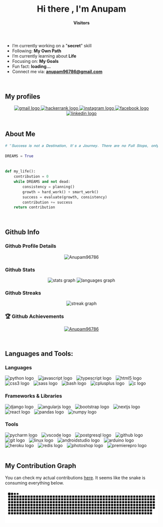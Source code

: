 <h1 align="center">Hi there <img src="https://media.giphy.com/media/hvRJCLFzcasrR4ia7z/giphy.gif" width="37" alt="">, I'm Anupam</h1>

<h4 align="center">Visitors</h4>

<div align="center">
  <img src="https://profile-counter.glitch.me/Anupam96786/count.svg?"   alt=""/>
</div>

###

- I’m currently working on a "**secret**" skill
- Following: **My Own Path**
- I’m currently learning about **Life**
- Focusing on: **My Goals**
- Fun fact: **loading...**
- Connect me via: **anupam96786@gmail.com**

<br>

<h2>My profiles</h2>

<div align="center">
  <a href="mailto:anupam96786@gmail.com" target="_blank">
    <img src="https://img.shields.io/static/v1?message=Gmail&logo=gmail&label=&color=D14836&logoColor=white&labelColor=&style=for-the-badge" height="35" alt="gmail logo"  />
  </a>
  <a href="https://www.hackerrank.com/anupam96786" target="_blank">
    <img src="https://img.shields.io/static/v1?message=HackerRank&logo=hackerrank&label=&color=2EC866&logoColor=white&labelColor=&style=for-the-badge" height="35" alt="hackerrank logo"  />
  </a>
  <a href="https://www.instagram.com/anupam96786/" target="_blank">
    <img src="https://img.shields.io/static/v1?message=Instagram&logo=instagram&label=&color=E4405F&logoColor=white&labelColor=&style=for-the-badge" height="35" alt="instagram logo"  />
  </a>
  <a href="https://www.facebook.com/anupam.samanta.5815/" target="_blank">
    <img src="https://img.shields.io/static/v1?message=Facebook&logo=facebook&label=&color=1877F2&logoColor=white&labelColor=&style=for-the-badge" height="35" alt="facebook logo"  />
  </a>
  <a href="https://www.linkedin.com/company/scimers/" target="_blank">
    <img src="https://img.shields.io/static/v1?message=LinkedIn&logo=linkedin&label=&color=0077B5&logoColor=white&labelColor=&style=for-the-badge" height="35" alt="linkedin logo"  />
  </a>
</div>

<br>

<h2>About Me</h2>

```python
# "𝐒𝐮𝐜𝐜𝐞𝐬𝐬 𝐢𝐬 𝐧𝐨𝐭 𝐚 𝐃𝐞𝐬𝐭𝐢𝐧𝐚𝐭𝐢𝐨𝐧, 𝐈𝐭'𝐬 𝐚 𝐉𝐨𝐮𝐫𝐧𝐞𝐲. 𝐓𝐡𝐞𝐫𝐞 𝐚𝐫𝐞 𝐧𝐨 𝐅𝐮𝐥𝐥 𝐒𝐭𝐨𝐩𝐬, 𝐨𝐧𝐥𝐲 𝐂𝐨𝐦𝐦𝐚𝐬."

DREAMS = True


def my_life():
    contribution = 0
    while DREAMS and not dead:
        consistency = planning()
        growth = hard_work() + smart_work()
        success = evaluate(growth, consistency)
        contribution += success
    return contribution
```

<br>

<h2>Github Info</h2>
<h3>Github Profile Details</h3>

<div align="center">
    <img height="180em"
        src="https://github-profile-summary-cards.vercel.app/api/cards/profile-details?username=Anupam96786&theme=github_dark"
        alt="Anupam96786" align="center" />
</div>

<h3>Github Stats</h3>

<div align="center">
  <img src="https://github-readme-stats.vercel.app/api?username=Anupam96786&hide_title=false&hide_rank=false&show_icons=true&include_all_commits=true&count_private=true&disable_animations=false&theme=github_dark&locale=en&hide_border=false&border_radius=5" height="150" alt="stats graph"  />
  <img src="https://github-readme-stats.vercel.app/api/top-langs?username=Anupam96786&locale=en&hide_title=false&layout=compact&card_width=320&langs_count=6&theme=github_dark&hide_border=false&border_radius=5&hide=jupyter%20notebook" height="150" alt="languages graph"  />
</div>

<h3>Github Streaks</h3>

<div align="center">
  <img src="https://streak-stats.demolab.com?user=Anupam96786&locale=en&mode=weekly&theme=github_dark&hide_border=false&border_radius=5" height="150" alt="streak graph"  />
</div>

### 🏆 Github Achievements

<p align="center">
    <a href="https://github.com/Anupam96786"><img
            src="https://github-profile-trophy.vercel.app/?username=Anupam96786&margin-w=5&theme=darkhub"
            alt="Anupam96786" /></a>
</p>

<br>

<h2>Languages and Tools:</h2>
<h3>Languages</h3>
<div>
  <img src="https://cdn.jsdelivr.net/gh/devicons/devicon/icons/python/python-original.svg" height="30" alt="python logo" style="margin-right: 10px" />
  <img src="https://cdn.jsdelivr.net/gh/devicons/devicon/icons/javascript/javascript-original.svg" height="30" alt="javascript logo" style="margin-right: 10px" />
  <img src="https://cdn.jsdelivr.net/gh/devicons/devicon/icons/typescript/typescript-original.svg" height="30" alt="typescript logo" style="margin-right: 10px" />
  <img src="https://cdn.jsdelivr.net/gh/devicons/devicon/icons/html5/html5-original.svg" height="30" alt="html5 logo" style="margin-right: 10px" />
  <img src="https://cdn.jsdelivr.net/gh/devicons/devicon/icons/css3/css3-original.svg" height="30" alt="css3 logo" style="margin-right: 10px" />
  <img src="https://cdn.jsdelivr.net/gh/devicons/devicon/icons/sass/sass-original.svg" height="30" alt="sass logo" style="margin-right: 10px" />
  <img src="https://cdn.jsdelivr.net/gh/devicons/devicon/icons/bash/bash-original.svg" height="30" alt="bash logo" style="margin-right: 10px" />
  <img src="https://cdn.jsdelivr.net/gh/devicons/devicon/icons/cplusplus/cplusplus-original.svg" height="30" alt="cplusplus logo" style="margin-right: 10px" />
  <img src="https://cdn.jsdelivr.net/gh/devicons/devicon/icons/c/c-original.svg" height="30" alt="c logo" style="margin-right: 10px" />
</div>

<h3>Frameworks & Libraries</h3>
<div>
  <img src="https://cdn.jsdelivr.net/gh/devicons/devicon/icons/django/django-plain.svg" height="30" alt="django logo" style="margin-right: 10px" />
  <img src="https://cdn.jsdelivr.net/gh/devicons/devicon/icons/angularjs/angularjs-plain.svg" height="30" alt="angularjs logo" style="margin-right: 10px" />
  <img src="https://cdn.jsdelivr.net/gh/devicons/devicon/icons/bootstrap/bootstrap-original.svg" height="30" alt="bootstrap logo" style="margin-right: 10px" />
  <img src="https://cdn.jsdelivr.net/gh/devicons/devicon/icons/nextjs/nextjs-line.svg" height="30" alt="nextjs logo" style="margin-right: 10px" />
  <img src="https://cdn.jsdelivr.net/gh/devicons/devicon/icons/react/react-original-wordmark.svg" height="30" alt="react logo" style="margin-right: 10px" />
  <img src="https://cdn.jsdelivr.net/gh/devicons/devicon/icons/pandas/pandas-original-wordmark.svg" height="30" alt="pandas logo" style="margin-right: 10px" />
  <img src="https://cdn.jsdelivr.net/gh/devicons/devicon/icons/numpy/numpy-original.svg" height="30" alt="numpy logo" style="margin-right: 10px" />
</div>

<h3>Tools</h3>
<div>
  <img src="https://cdn.jsdelivr.net/gh/devicons/devicon/icons/pycharm/pycharm-original.svg" height="30" alt="pycharm logo" style="margin-right: 10px" />
  <img src="https://cdn.jsdelivr.net/gh/devicons/devicon/icons/vscode/vscode-original.svg" height="30" alt="vscode logo" style="margin-right: 10px" />
  <img src="https://cdn.jsdelivr.net/gh/devicons/devicon/icons/postgresql/postgresql-original.svg" height="30" alt="postgresql logo" style="margin-right: 10px" />
  <img src="https://cdn.jsdelivr.net/gh/devicons/devicon/icons/github/github-original.svg" height="30" alt="github logo" style="margin-right: 10px" />
  <img src="https://cdn.jsdelivr.net/gh/devicons/devicon/icons/git/git-original.svg" height="30" alt="git logo" style="margin-right: 10px" />
  <img src="https://cdn.jsdelivr.net/gh/devicons/devicon/icons/linux/linux-original.svg" height="30" alt="linux logo" style="margin-right: 10px" />
  <img src="https://cdn.jsdelivr.net/gh/devicons/devicon/icons/androidstudio/androidstudio-original.svg" height="30" alt="androidstudio logo" style="margin-right: 10px" />
  <img src="https://cdn.jsdelivr.net/gh/devicons/devicon/icons/arduino/arduino-original.svg" height="30" alt="arduino logo" style="margin-right: 10px" />
  <img src="https://cdn.jsdelivr.net/gh/devicons/devicon/icons/heroku/heroku-original.svg" height="30" alt="heroku logo" style="margin-right: 10px" />
  <img src="https://cdn.jsdelivr.net/gh/devicons/devicon/icons/redis/redis-original.svg" height="30" alt="redis logo" style="margin-right: 10px" />
  <img src="https://cdn.jsdelivr.net/gh/devicons/devicon/icons/photoshop/photoshop-line.svg" height="30" alt="photoshop logo" style="margin-right: 10px" />
  <img src="https://cdn.jsdelivr.net/gh/devicons/devicon/icons/premierepro/premierepro-original.svg" height="30" alt="premierepro logo" style="margin-right: 10px" />
</div>

<br>

<h2>My Contribution Graph</h2>
<p>You can check my actual contributions <a href="#user-activity-overview">here</a>. It seems like the snake is consuming everything below.</p>
<div>
  <img src="https://raw.githubusercontent.com/Anupam96786/Anupam96786/output/snake.svg" alt="Snake animation" />
</div>
